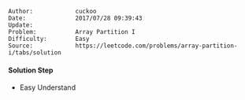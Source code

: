 
    Author:            cuckoo
    Date:              2017/07/28 09:39:43
    Update:            
    Problem:           Array Partition I
    Difficulty:        Easy
    Source:            https://leetcode.com/problems/array-partition-i/tabs/solution

#### Solution Step
 - Easy Understand
